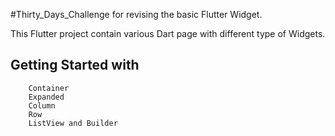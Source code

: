 #Thirty_Days_Challenge for revising the basic Flutter Widget.

This Flutter project contain various Dart page with different type of Widgets.

## Getting Started with

        Container
        Expanded
        Column
        Row
        ListView and Builder
        
